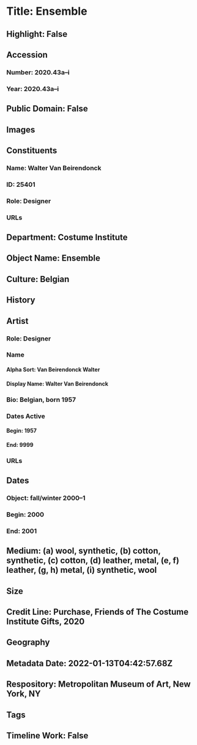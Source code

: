 # Title: Ensemble
## Highlight: False
## Accession
### Number: 2020.43a–i
### Year: 2020.43a–i
## Public Domain: False
## Images
## Constituents
### Name: Walter Van Beirendonck
### ID: 25401
### Role: Designer
### URLs
## Department: Costume Institute
## Object Name: Ensemble
## Culture: Belgian
## History
## Artist
### Role: Designer
### Name
#### Alpha Sort: Van Beirendonck Walter
#### Display Name: Walter Van Beirendonck
### Bio: Belgian, born 1957
### Dates Active
#### Begin: 1957
#### End: 9999
### URLs
## Dates
### Object: fall/winter 2000–1
### Begin: 2000
### End: 2001
## Medium: (a) wool, synthetic, (b) cotton, synthetic,  (c) cotton, (d) leather, metal, (e, f) leather, (g, h) metal, (i) synthetic, wool
## Size
## Credit Line: Purchase, Friends of The Costume Institute Gifts, 2020
## Geography
## Metadata Date: 2022-01-13T04:42:57.68Z
## Respository: Metropolitan Museum of Art, New York, NY
## Tags
## Timeline Work: False
